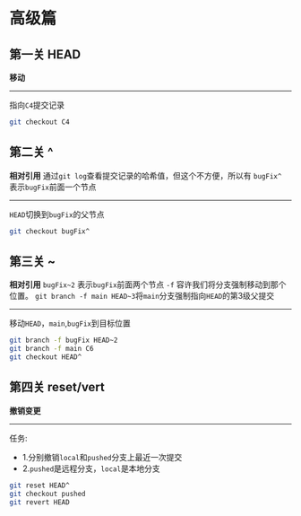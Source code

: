 # 高级篇
## 第一关 HEAD
**移动**
***
指向`C4`提交记录
```bash
git checkout C4
```
## 第二关 ^
**相对引用**
通过`git log`查看提交记录的哈希值，但这个不方便，所以有
`bugFix^` 表示`bugFix`前面一个节点
***
`HEAD`切换到`bugFix`的父节点
```bash
git checkout bugFix^
```
## 第三关 ~
**相对引用**
`bugFix~2` 表示`bugFix`前面两个节点
`-f` 容许我们将分支强制移动到那个位置。
`git branch -f main HEAD~3`将`main`分支强制指向`HEAD`的第3级父提交
***
移动`HEAD`，`main`,`bugFix`到目标位置
```bash
git branch -f bugFix HEAD~2
git branch -f main C6
git checkout HEAD^
```
## 第四关 reset/vert
**撤销变更**
***
任务:
- 1.分别撤销`local`和`pushed`分支上最近一次提交
- 2.`pushed`是远程分支，`local`是本地分支
```bash
git reset HEAD^
git checkout pushed
git revert HEAD
```